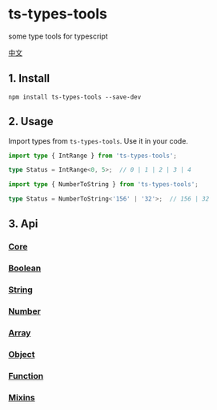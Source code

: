 # ts-types-tools
some type tools for typescript

[中文](./README.md)

## 1. Install

```shell
npm install ts-types-tools --save-dev
```

## 2. Usage

Import types from `ts-types-tools`.
Use it in your code.

```typescript
import type { IntRange } from 'ts-types-tools';

type Status = IntRange<0, 5>;  // 0 | 1 | 2 | 3 | 4
```

```typescript
import type { NumberToString } from 'ts-types-tools';

type Status = NumberToString<'156' | '32'>;  // 156 | 32
```

## 3. Api

### [Core](./docs/en/core/index.md)

### [Boolean](./docs/en/boolean/index.md)

### [String](./docs/en/string/index.md)

### [Number](./docs/en/number/index.md)

### [Array](./docs/en/array/index.md)

### [Object](./docs/en/object/index.md)

### [Function](./docs/zh/function/index.md)

### [Mixins](./docs/en/mixins/index.md)